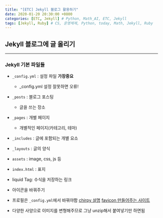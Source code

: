 ```yaml
---
title: "[ETC] Jekyll 블로그 활용하기"
date: 2020-01-20 20:30:00 +0800
categories: [ETC, Jekyll] # Python, Math_AI, ETC, Jekyll
tags: [Jekyll, Ruby] # CS, 운영체제, Python, today, Math, Jekyll, Ruby
---
```


## Jekyll 블로그에 글 올리기

---

### Jekyll 기본 파일들

- `_config.yml` : 설정 파일 **가장중요**
  - _config.yml 설정 잘못하면 오류!
- `_posts` : 블로그 포스팅
  - 글을 쓰는 장소
- `_pages` : 개별 페이지
  - 개별적인 페이지(카테고리, 테마)
- `_includes` : 글에 포함되는 개별 요소
- `_layouts` : 글의 양식
- `assets` : image, css, js 등
- `index.html` : 표지

- liquid Tag: 수식을 저장하는 링크

- 아이콘을 바꿔주기
- 프로필은 `_config.yml`에서 바꿔야함
[chirpy 설명](https://chirpy.cotes.info/posts/customize-the-favicon/)
[favicon 만들어주는 사이트](https://www.favicon-generator.org/)
- 다양한 사양으로 이미지를 변형해주므로 그냥 unzip해서 붙여넣기만 하면됨

